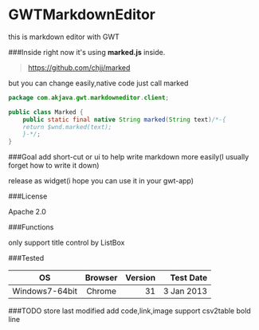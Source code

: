 GWTMarkdownEditor
=================

this is markdown editor with GWT

###Inside
right now it's using **marked.js** inside.

>https://github.com/chjj/marked

but you can change easily,native code just call marked

```java
package com.akjava.gwt.markdowneditor.client;

public class Marked {
	public static final native String marked(String text)/*-{
	return $wnd.marked(text);
	}-*/;
}
```


###Goal
add short-cut or ui to help write markdown more easily(I usually forget how to write it down)

release as widget(i hope you can use it in your gwt-app)

###License

Apache 2.0

###Functions

only support title control by ListBox

###Tested

| OS| Browser| Version|Test Date|
| ------------- |:-------------:| -----:|-----:|
| Windows7-64bit      | Chrome| 31 |3 Jan 2013|

###TODO
store last modified
add code,link,image
support csv2table
bold
line
